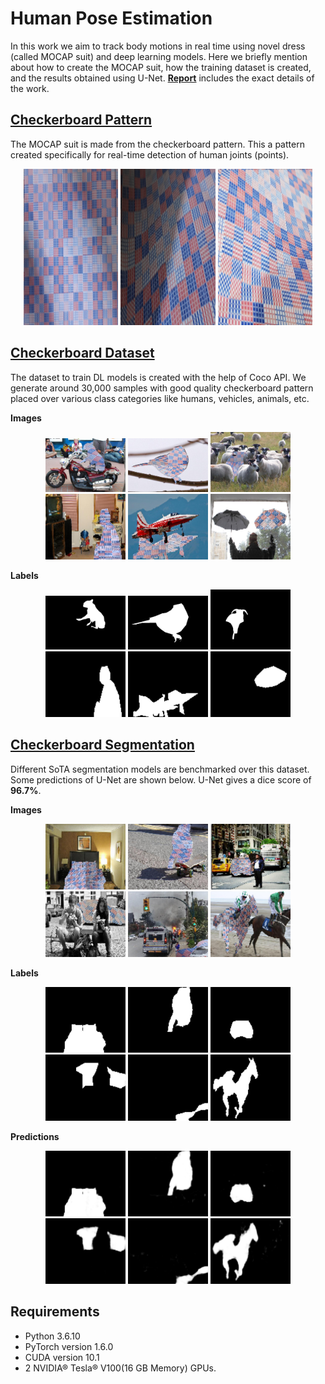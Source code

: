 # **Human Pose Estimation**

In this work we aim to track body motions in real time using novel dress (called MOCAP suit) and deep learning models. Here we briefly mention about how to create the MOCAP suit, how the training dataset is created, and the results obtained using U-Net. **[Report](./Report.pdf)** includes the exact details of the work.

## [Checkerboard Pattern](./Checkerboard-pattern)

The MOCAP suit is made from the checkerboard pattern. This a pattern created specifically for real-time detection of human joints (points).

<p align="center" height = "50%">
    <img width="30%" height = "250px" src="./samples/patterns/sample_pattern1.png">     
    <img width="30%" height = "250px" src="./samples/patterns/sample_pattern2.png">
    <img width="30%" height = "250px" src="./samples/patterns/sample_pattern3.png">
</p>


## [Checkerboard Dataset](./CheckerBoard-Dataset/)

The dataset to train DL models is created with the help of Coco API. We generate around 30,000 samples with good quality checkerboard pattern placed over various class categories like humans, vehicles, animals, etc.

**Images**

<p align="center" height = "50%">
    <img width="128px" height = "auto" src="./samples/dataset/sample_img1.jpg">     
    <img width="128px" height = "auto" src="./samples/dataset/sample_img2.jpg">
    <img width="128px" height = "auto" src="./samples/dataset/sample_img3.jpg">
    <img width="128px" height = "auto" src="./samples/dataset/sample_img4.png">     
    <img width="128px" height = "auto" src="./samples/dataset/sample_img5.png">
    <img width="128px" height = "auto" src="./samples/dataset/sample_img6.png">
</p>



**Labels**

<p align="center" height = "50%">
    <img width="128px" height = "auto" src="./samples/dataset/sample_lbl1.jpg">     
    <img width="128px" height = "auto" src="./samples/dataset/sample_lbl2.jpg">
    <img width="128x" height = "auto" src="./samples/dataset/sample_lbl3.jpg">
    <img width="128px" height = "auto" src="./samples/dataset/sample_lbl4.png">     
    <img width="128px" height = "auto" src="./samples/dataset/sample_lbl5.png">
    <img width="128px" height = "auto" src="./samples/dataset/sample_lbl6.png">
</p>


## [Checkerboard Segmentation](./Checkerboard-Segmentation)

Different SoTA segmentation models are benchmarked over this dataset. Some predictions of U-Net are shown below. U-Net gives a dice score of **96.7%**.

**Images**

<p align="center" height = "50%">
    <img width = "128px" src="./samples/Predictions/Prediction_1_img.png">
    <img width = "128px" src="./samples/Predictions/Prediction_2_img.png">
    <img width = "128px" src="./samples/Predictions/Prediction_3_img.png">
    <img width = "128px" src="./samples/Predictions/Prediction_4_img.png">
    <img width = "128px" src="./samples/Predictions/Prediction_5_img.png">
    <img width = "128px" src="./samples/Predictions/Prediction_6_img.png">

</p>

**Labels**

<p align="center" height = "50%">
    <img width = "128px" src="./samples/Predictions/Prediction_1_lbl.png">
    <img width = "128px" src="./samples/Predictions/Prediction_2_lbl.png">
    <img width = "128px" src="./samples/Predictions/Prediction_3_lbl.png">
    <img width = "128px" src="./samples/Predictions/Prediction_4_lbl.png">
    <img width = "128px" src="./samples/Predictions/Prediction_5_lbl.png">
    <img width = "128px" src="./samples/Predictions/Prediction_6_lbl.png">

</p>

**Predictions**

<p align="center" height = "50%">
    <img width = "128px" src="./samples/Predictions/Prediction_1_pred.png">
    <img width = "128px" src="./samples/Predictions/Prediction_2_pred.png">
    <img width = "128px" src="./samples/Predictions/Prediction_3_pred.png">
    <img width = "128px" src="./samples/Predictions/Prediction_4_pred.png">
    <img width = "128px" src="./samples/Predictions/Prediction_5_pred.png">
    <img width = "128px" src="./samples/Predictions/Prediction_6_pred.png">


## Requirements

- Python 3.6.10
- PyTorch version 1.6.0
- CUDA version 10.1
- 2 NVIDIA® Tesla® V100(16 GB Memory) GPUs.

